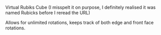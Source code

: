 Virtual Rubiks Cube
(I misspelt it on purpose, I definitely realised it was named Rubicks before I reread the URL)


Allows for unlimited rotations, keeps track of both edge and front face rotations.
